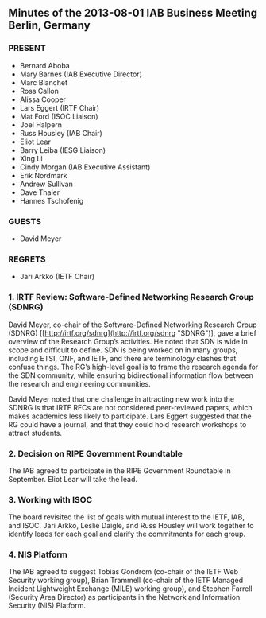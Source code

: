 
Minutes of the 2013-08-01 IAB Business Meeting 
Berlin, Germany
---------------------------------------------------------------


### PRESENT


* Bernard Aboba
* Mary Barnes (IAB Executive Director)
* Marc Blanchet
* Ross Callon
* Alissa Cooper
* Lars Eggert (IRTF Chair)
* Mat Ford (ISOC Liaison)
* Joel Halpern
* Russ Housley (IAB Chair)
* Eliot Lear
* Barry Leiba (IESG Liaison)
* Xing Li
* Cindy Morgan (IAB Executive Assistant)
* Erik Nordmark
* Andrew Sullivan
* Dave Thaler
* Hannes Tschofenig


### GUESTS


* David Meyer


### REGRETS


* Jari Arkko (IETF Chair)


### 1. IRTF Review: Software-Defined Networking Research Group (SDNRG)


David Meyer, co-chair of the Software-Defined Networking Research Group (SDNRG) [[http://irtf.org/sdnrg](http://irtf.org/sdnrg "SDNRG")], gave a brief overview of the Research Group’s activities. He noted that SDN is wide in scope and difficult to define. SDN is being worked on in many groups, including ETSI, ONF, and IETF, and there are terminology clashes that confuse things. The RG’s high-level goal is to frame the research agenda for the SDN community, while ensuring bidirectional information flow between the research and engineering communities.


David Meyer noted that one challenge in attracting new work into the SDNRG is that IRTF RFCs are not considered peer-reviewed papers, which makes academics less likely to participate. Lars Eggert suggested that the RG could have a journal, and that they could hold research workshops to attract students.


### 2. Decision on RIPE Government Roundtable


The IAB agreed to participate in the RIPE Government Roundtable in September. Eliot Lear will take the lead.


### 3. Working with ISOC


The board revisited the list of goals with mutual interest to the IETF, IAB, and ISOC. Jari Arkko, Leslie Daigle, and Russ Housley will work together to identify leads for each goal and clarify the commitments for each group.


### 4. NIS Platform


The IAB agreed to suggest Tobias Gondrom (co-chair of the IETF Web Security working group), Brian Trammell (co-chair of the IETF Managed Incident Lightweight Exchange (MILE) working group), and Stephen Farrell (Security Area Director) as participants in the Network and Information Security (NIS) Platform.



